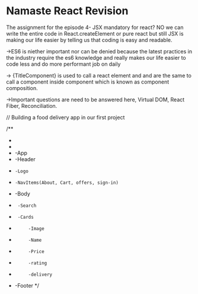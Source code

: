 # Namaste React Revision

The assignment for the episode 4-
JSX mandatory for react?
NO we can write the entire code in React.createElement or pure react but still JSX is making our life easier by telling us that coding is easy and readable.

->ES6 is niether important nor can be denied because the latest practices in the industry require the es6 knowledge and really makes our life easier to code less and do more performant job on daily

-> {TitleComponent} is used to call a react element and <TitleComponent /> and <TitleComponent><TitleComponent /> are the same to call a component inside component which is known as component composition.

->Important questions are need to be answered here, Virtual DOM, React Fiber, Reconciliation.

// Building a food delivery app in our first project

/\*\*

-
-
- -App
- -Header
-     -Logo
-     -NavItems(About, Cart, offers, sign-in)
- -Body
-      -Search
-      -Cards
-          -Image
-          -Name
-          -Price
-          -rating
-          -delivery
- -Footer
  \*/
